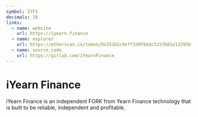 ```yaml
---
symbol: IYFI
decimals: 18
links:
  - name: website
    url: https://iyearn.finance
  - name: explorer
    url: https://etherscan.io/token/0x251b5c9eff2d9f04dc525f601e13293bfe40e4f5
  - name: source_code
    url: https://gitlab.com/iYearnFinance
---
```


# iYearn Finance

iYearn Finance is an independent FORK from Yearn Finance technology that is built to be reliable, independent and profitable.
